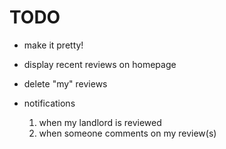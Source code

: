 # TODO

* make it pretty!

* display recent reviews on homepage

* delete "my" reviews

* notifications 

    1. when my landlord is reviewed
    2. when someone comments on my review(s)
